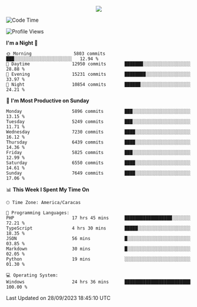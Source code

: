 <p align="center">
  <a href="http://www.github.com/thevacs">
    <img src="https://github-readme-streak-stats.herokuapp.com/?user=thevacs&stroke=ffffff&background=1c1917&ring=0891b2&fire=0891b2&currStreakNum=ffffff&currStreakLabel=0891b2&sideNums=ffffff&sideLabels=ffffff&dates=ffffff&hide_border=true" />
  </a>
</p>

<!--START_SECTION:waka-->
![Code Time](http://img.shields.io/badge/Code%20Time-1%2C735%20hrs%2020%20mins-blue)

![Profile Views](http://img.shields.io/badge/Profile%20Views-0-blue)

**I'm a Night 🦉** 

```text
🌞 Morning                5803 commits        ███░░░░░░░░░░░░░░░░░░░░░░   12.94 % 
🌆 Daytime                12950 commits       ███████░░░░░░░░░░░░░░░░░░   28.88 % 
🌃 Evening                15231 commits       ████████░░░░░░░░░░░░░░░░░   33.97 % 
🌙 Night                  10854 commits       ██████░░░░░░░░░░░░░░░░░░░   24.21 % 
```
📅 **I'm Most Productive on Sunday** 

```text
Monday                   5896 commits        ███░░░░░░░░░░░░░░░░░░░░░░   13.15 % 
Tuesday                  5249 commits        ███░░░░░░░░░░░░░░░░░░░░░░   11.71 % 
Wednesday                7230 commits        ████░░░░░░░░░░░░░░░░░░░░░   16.12 % 
Thursday                 6439 commits        ████░░░░░░░░░░░░░░░░░░░░░   14.36 % 
Friday                   5825 commits        ███░░░░░░░░░░░░░░░░░░░░░░   12.99 % 
Saturday                 6550 commits        ████░░░░░░░░░░░░░░░░░░░░░   14.61 % 
Sunday                   7649 commits        ████░░░░░░░░░░░░░░░░░░░░░   17.06 % 
```


📊 **This Week I Spent My Time On** 

```text
🕑︎ Time Zone: America/Caracas

💬 Programming Languages: 
PHP                      17 hrs 45 mins      ██████████████████░░░░░░░   72.21 % 
TypeScript               4 hrs 30 mins       █████░░░░░░░░░░░░░░░░░░░░   18.35 % 
JSON                     56 mins             █░░░░░░░░░░░░░░░░░░░░░░░░   03.85 % 
Markdown                 30 mins             █░░░░░░░░░░░░░░░░░░░░░░░░   02.05 % 
Python                   19 mins             ░░░░░░░░░░░░░░░░░░░░░░░░░   01.30 % 

💻 Operating System: 
Windows                  24 hrs 36 mins      █████████████████████████   100.00 % 
```


 Last Updated on 28/09/2023 18:45:10 UTC
<!--END_SECTION:waka-->
